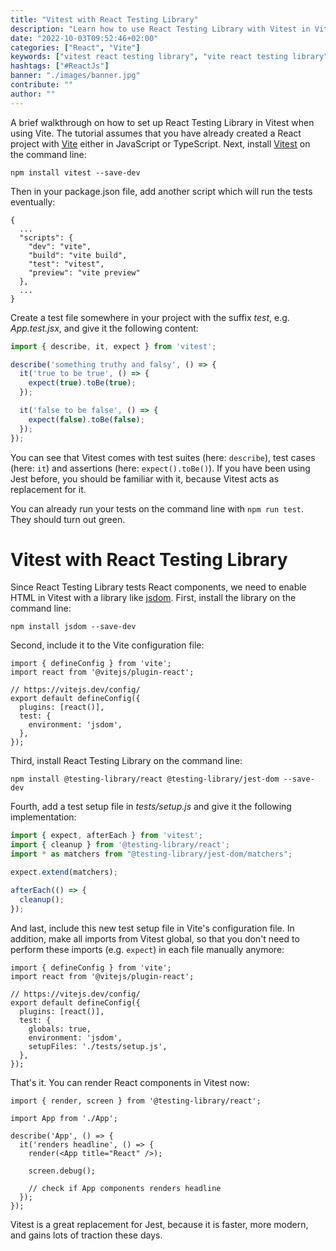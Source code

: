 ```yaml
---
title: "Vitest with React Testing Library"
description: "Learn how to use React Testing Library with Vitest in Vite. React Testing Library is a popular testing library for writing tests in React applications ..."
date: "2022-10-03T09:52:46+02:00"
categories: ["React", "Vite"]
keywords: ["vitest react testing library", "vite react testing library"]
hashtags: ["#ReactJs"]
banner: "./images/banner.jpg"
contribute: ""
author: ""
---
```


<Sponsorship />

A brief walkthrough on how to set up React Testing Library in Vitest when using Vite. The tutorial assumes that you have already created a React project with [Vite](https://vitejs.dev/) either in JavaScript or TypeScript. Next, install [Vitest](https://vitest.dev/) on the command line:

```text
npm install vitest --save-dev
```

Then in your package.json file, add another script which will run the tests eventually:

```javascript{6}
{
  ...
  "scripts": {
    "dev": "vite",
    "build": "vite build",
    "test": "vitest",
    "preview": "vite preview"
  },
  ...
}
```

Create a test file somewhere in your project with the suffix *test*, e.g. *App.test.jsx*, and give it the following content:

```javascript
import { describe, it, expect } from 'vitest';

describe('something truthy and falsy', () => {
  it('true to be true', () => {
    expect(true).toBe(true);
  });

  it('false to be false', () => {
    expect(false).toBe(false);
  });
});
```

You can see that Vitest comes with test suites (here: `describe`), test cases (here: `it`) and assertions (here: `expect().toBe()`). If you have been using Jest before, you should be familiar with it, because Vitest acts as replacement for it.

You can already run your tests on the command line with `npm run test`. They should turn out green.

# Vitest with React Testing Library

Since React Testing Library tests React components, we need to enable HTML in Vitest with a library like [jsdom](https://github.com/jsdom/jsdom). First, install the library on the command line:

```text
npm install jsdom --save-dev
```

Second, include it to the Vite configuration file:

```javascript{7-9}
import { defineConfig } from 'vite';
import react from '@vitejs/plugin-react';

// https://vitejs.dev/config/
export default defineConfig({
  plugins: [react()],
  test: {
    environment: 'jsdom',
  },
});
```

Third, install React Testing Library on the command line:

```text
npm install @testing-library/react @testing-library/jest-dom --save-dev
```

Fourth, add a test setup file in *tests/setup.js* and give it the following implementation:

```javascript
import { expect, afterEach } from 'vitest';
import { cleanup } from '@testing-library/react';
import * as matchers from "@testing-library/jest-dom/matchers";

expect.extend(matchers);

afterEach(() => {
  cleanup();
});
```

And last, include this new test setup file in Vite's configuration file. In addition, make all imports from Vitest global, so that you don't need to perform these imports (e.g. `expect`) in each file manually anymore:

```javascript{8,10}
import { defineConfig } from 'vite';
import react from '@vitejs/plugin-react';

// https://vitejs.dev/config/
export default defineConfig({
  plugins: [react()],
  test: {
    globals: true,
    environment: 'jsdom',
    setupFiles: './tests/setup.js',
  },
});
```

That's it. You can render React components in Vitest now:

```javascript{1,3,5-13}
import { render, screen } from '@testing-library/react';

import App from './App';

describe('App', () => {
  it('renders headline', () => {
    render(<App title="React" />);

    screen.debug();

    // check if App components renders headline
  });
});
```

Vitest is a great replacement for Jest, because it is faster, more modern, and gains lots of traction these days.

<ReadMore label="Testing React Components with React Testing Library" link="/react-testing-library/" />
